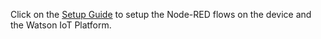 Click on the [Setup Guide](/setup-guide.md) to setup the Node-RED flows on the device and the Watson IoT Platform.
